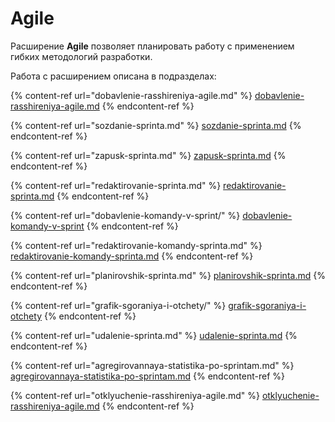 # Agile

Расширение **Agile** позволяет планировать работу с применением гибких методологий разработки.

Работа с расширением описана в подразделах:

{% content-ref url="dobavlenie-rasshireniya-agile.md" %}
[dobavlenie-rasshireniya-agile.md](dobavlenie-rasshireniya-agile.md)
{% endcontent-ref %}

{% content-ref url="sozdanie-sprinta.md" %}
[sozdanie-sprinta.md](sozdanie-sprinta.md)
{% endcontent-ref %}

{% content-ref url="zapusk-sprinta.md" %}
[zapusk-sprinta.md](zapusk-sprinta.md)
{% endcontent-ref %}

{% content-ref url="redaktirovanie-sprinta.md" %}
[redaktirovanie-sprinta.md](redaktirovanie-sprinta.md)
{% endcontent-ref %}

{% content-ref url="dobavlenie-komandy-v-sprint/" %}
[dobavlenie-komandy-v-sprint](dobavlenie-komandy-v-sprint/)
{% endcontent-ref %}

{% content-ref url="redaktirovanie-komandy-sprinta.md" %}
[redaktirovanie-komandy-sprinta.md](redaktirovanie-komandy-sprinta.md)
{% endcontent-ref %}

{% content-ref url="planirovshik-sprinta.md" %}
[planirovshik-sprinta.md](planirovshik-sprinta.md)
{% endcontent-ref %}

{% content-ref url="grafik-sgoraniya-i-otchety/" %}
[grafik-sgoraniya-i-otchety](grafik-sgoraniya-i-otchety/)
{% endcontent-ref %}

{% content-ref url="udalenie-sprinta.md" %}
[udalenie-sprinta.md](udalenie-sprinta.md)
{% endcontent-ref %}

{% content-ref url="agregirovannaya-statistika-po-sprintam.md" %}
[agregirovannaya-statistika-po-sprintam.md](agregirovannaya-statistika-po-sprintam.md)
{% endcontent-ref %}

{% content-ref url="otklyuchenie-rasshireniya-agile.md" %}
[otklyuchenie-rasshireniya-agile.md](otklyuchenie-rasshireniya-agile.md)
{% endcontent-ref %}

